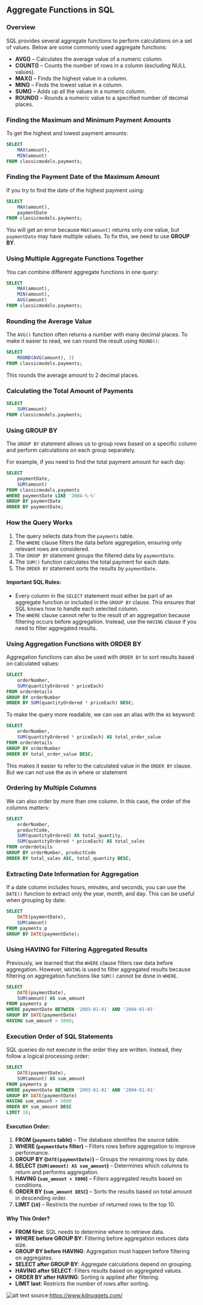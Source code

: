 ## Aggregate Functions in SQL

### Overview
SQL provides several aggregate functions to perform calculations on a set of values. Below are some commonly used aggregate functions:

- **AVG()** – Calculates the average value of a numeric column.
- **COUNT()** – Counts the number of rows in a column (excluding NULL values).
- **MAX()** – Finds the highest value in a column.
- **MIN()** – Finds the lowest value in a column.
- **SUM()** – Adds up all the values in a numeric column.
- **ROUND()** – Rounds a numeric value to a specified number of decimal places.

### Finding the Maximum and Minimum Payment Amounts

To get the highest and lowest payment amounts:

```sql
SELECT 
    MAX(amount), 
    MIN(amount) 
FROM classicmodels.payments;
```

### Finding the Payment Date of the Maximum Amount

If you try to find the date of the highest payment using:

```sql
SELECT 
    MAX(amount), 
    paymentDate 
FROM classicmodels.payments;
```

You will get an error because `MAX(amount)` returns only one value, but `paymentDate` may have multiple values. To fix this, we need to use **GROUP BY**.

### Using Multiple Aggregate Functions Together

You can combine different aggregate functions in one query:

```sql
SELECT 
    MAX(amount), 
    MIN(amount), 
    AVG(amount) 
FROM classicmodels.payments;
```

### Rounding the Average Value

The `AVG()` function often returns a number with many decimal places. To make it easier to read, we can round the result using `ROUND()`:

```sql
SELECT 
    ROUND(AVG(amount), 2) 
FROM classicmodels.payments;
```

This rounds the average amount to 2 decimal places.

### Calculating the Total Amount of Payments

```sql
SELECT 
    SUM(amount) 
FROM classicmodels.payments;
```

### Using GROUP BY

The `GROUP BY` statement allows us to group rows based on a specific column and perform calculations on each group separately.

For example, if you need to find the total payment amount for each day:

```sql
SELECT 
    paymentDate, 
    SUM(amount) 
FROM classicmodels.payments 
WHERE paymentDate LIKE '2004-%-%' 
GROUP BY paymentDate
ORDER BY paymentDate;
```

### How the Query Works

1. The query selects data from the `payments` table.
2. The `WHERE` clause filters the data before aggregation, ensuring only relevant rows are considered.
3. The `GROUP BY` statement groups the filtered data by `paymentDate`.
4. The `SUM()` function calculates the total payment for each date.
5. The `ORDER BY` statement sorts the results by `paymentDate`.

#### Important SQL Rules:
- Every column in the `SELECT` statement must either be part of an aggregate function or included in the `GROUP BY` clause. This ensures that SQL knows how to handle each selected column.
- The `WHERE` clause cannot refer to the result of an aggregation because filtering occurs before aggregation. Instead, use the `HAVING` clause if you need to filter aggregated results.

### Using Aggregation Functions with ORDER BY

Aggregation functions can also be used with `ORDER BY` to sort results based on calculated values:

```sql
SELECT 
    orderNumber, 
    SUM(quantityOrdered * priceEach) 
FROM orderdetails 
GROUP BY orderNumber 
ORDER BY SUM(quantityOrdered * priceEach) DESC;
```

To make the query more readable, we can use an alias with the `AS` keyword:

```sql
SELECT 
    orderNumber, 
    SUM(quantityOrdered * priceEach) AS total_order_value 
FROM orderdetails 
GROUP BY orderNumber 
ORDER BY total_order_value DESC;
```

This makes it easier to refer to the calculated value in the `ORDER BY` clause. But we can not use the as in where or  statement 

### Ordering by Multiple Columns

We can also order by more than one column. In this case, the order of the columns matters:

```sql
SELECT 
    orderNumber,
    productCode,
    SUM(quantityOrdered) AS total_quantity,
    SUM(quantityOrdered * priceEach) AS total_sales
FROM orderdetails
GROUP BY orderNumber, productCode
ORDER BY total_sales ASC, total_quantity DESC;
```

### Extracting Date Information for Aggregation

If a date column includes hours, minutes, and seconds, you can use the `DATE()` function to extract only the year, month, and day. This can be useful when grouping by date:

```sql
SELECT 
    DATE(paymentDate),
    SUM(amount)
FROM payments p 
GROUP BY DATE(paymentDate);
```

### Using HAVING for Filtering Aggregated Results

Previously, we learned that the `WHERE` clause filters raw data before aggregation. However, `HAVING` is used to filter aggregated results because filtering on aggregation functions like `SUM()` cannot be done in `WHERE`.

```sql
SELECT 
    DATE(paymentDate),
    SUM(amount) AS sum_amount
FROM payments p 
WHERE paymentDate BETWEEN '2003-01-01' AND '2004-01-01'
GROUP BY DATE(paymentDate)
HAVING sum_amount > 5000;
```

### Execution Order of SQL Statements

SQL queries do not execute in the order they are written. Instead, they follow a logical processing order:

```sql
SELECT 
    DATE(paymentDate),
    SUM(amount) AS sum_amount
FROM payments p 
WHERE paymentDate BETWEEN '2003-01-01' AND '2004-01-01'
GROUP BY DATE(paymentDate)
HAVING sum_amount > 5000
ORDER BY sum_amount DESC
LIMIT 10;
```

#### Execution Order:
1. **FROM (`payments` table)** – The database identifies the source table.
2. **WHERE (`paymentDate` filter)** – Filters rows before aggregation to improve performance.
3. **GROUP BY (`DATE(paymentDate)`)** – Groups the remaining rows by date.
4. **SELECT (`SUM(amount) AS sum_amount`)** – Determines which columns to return and performs aggregation.
5. **HAVING (`sum_amount > 5000`)** – Filters aggregated results based on conditions.
6. **ORDER BY (`sum_amount DESC`)** – Sorts the results based on total amount in descending order.
7. **LIMIT (`10`)** – Restricts the number of returned rows to the top 10.

#### Why This Order?
- **FROM first**: SQL needs to determine where to retrieve data.
- **WHERE before GROUP BY**: Filtering before aggregation reduces data size.
- **GROUP BY before HAVING**: Aggregation must happen before filtering on aggregates.
- **SELECT after GROUP BY**: Aggregate calculations depend on grouping.
- **HAVING after SELECT**: Filters results based on aggregated values.
- **ORDER BY after HAVING**: Sorting is applied after filtering.
- **LIMIT last**: Restricts the number of rows after sorting.

![alt text](image.png)
source:https://www.kdnuggets.com/

